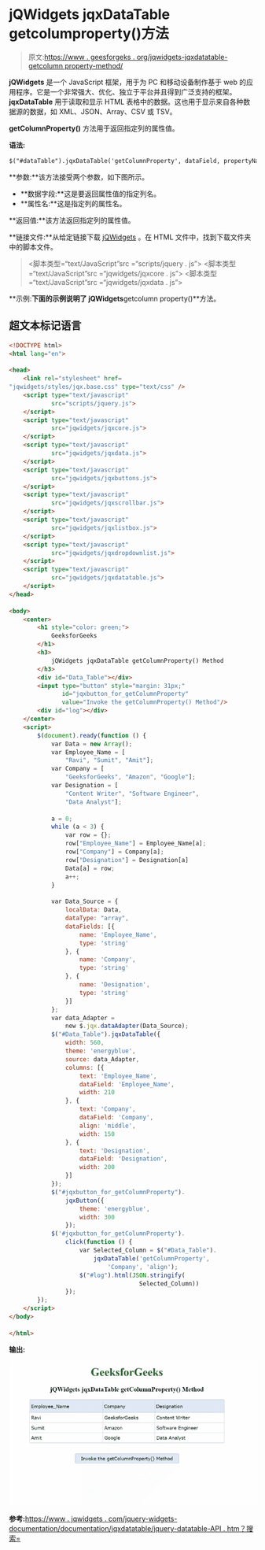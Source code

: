 # jQWidgets jqxDataTable getcolumproperty()方法

> 原文:[https://www . geesforgeks . org/jqwidgets-jqxdatatable-getcolumn property-method/](https://www.geeksforgeeks.org/jqwidgets-jqxdatatable-getcolumnproperty-method/)

**jQWidgets** 是一个 JavaScript 框架，用于为 PC 和移动设备制作基于 web 的应用程序。它是一个非常强大、优化、独立于平台并且得到广泛支持的框架。 **jqxDataTable** 用于读取和显示 HTML 表格中的数据。这也用于显示来自各种数据源的数据，如 XML、JSON、Array、CSV 或 TSV。

**getColumnProperty()** 方法用于返回指定列的属性值。

**语法:**

```html
$("#dataTable").jqxDataTable('getColumnProperty', dataField, propertyName);
```

**参数:**该方法接受两个参数，如下图所示。

*   **数据字段:**这是要返回属性值的指定列名。
*   **属性名:**这是指定列的属性名。

**返回值:**该方法返回指定列的属性值。

**链接文件:**从给定链接下载 [jQWidgets](https://www.jqwidgets.com/download/) 。在 HTML 文件中，找到下载文件夹中的脚本文件。

> <link rel="”stylesheet”" href="”jqwidgets/styles/jqx.base.css”" type="”text/css”">
> <脚本类型=“text/JavaScript”src =“scripts/jquery . js”></script>
> <脚本类型=“text/JavaScript”src =“jqwidgets/jqxcore . js”></script>
> <脚本类型=“text/JavaScript”src =“jqwidgets/jqxdata . js”>

**示例:**下面的示例说明了 jQWidgets**getcolumn property()**方法。

## 超文本标记语言

```html
<!DOCTYPE html>
<html lang="en">

<head>
    <link rel="stylesheet" href=
"jqwidgets/styles/jqx.base.css" type="text/css" />
    <script type="text/javascript" 
            src="scripts/jquery.js">
    </script>
    <script type="text/javascript" 
            src="jqwidgets/jqxcore.js">
    </script>
    <script type="text/javascript" 
            src="jqwidgets/jqxdata.js">
    </script>
    <script type="text/javascript" 
            src="jqwidgets/jqxbuttons.js">
    </script>
    <script type="text/javascript" 
            src="jqwidgets/jqxscrollbar.js">
    </script>
    <script type="text/javascript" 
            src="jqwidgets/jqxlistbox.js">
    </script>
    <script type="text/javascript" 
            src="jqwidgets/jqxdropdownlist.js">
    </script>
    <script type="text/javascript" 
            src="jqwidgets/jqxdatatable.js">
    </script>
</head>

<body>
    <center>
        <h1 style="color: green;">
            GeeksforGeeks
        </h1>
        <h3>
            jQWidgets jqxDataTable getColumnProperty() Method
        </h3>
        <div id="Data_Table"></div>
        <input type="button" style="margin: 31px;" 
               id="jqxbutton_for_getColumnProperty"
               value="Invoke the getColumnProperty() Method"/>
        <div id="log"></div>
    </center>
    <script>
        $(document).ready(function () {
            var Data = new Array();
            var Employee_Name = [
                "Ravi", "Sumit", "Amit"];
            var Company = [
                "GeeksforGeeks", "Amazon", "Google"];
            var Designation = [
                "Content Writer", "Software Engineer",
                "Data Analyst"];

            a = 0;
            while (a < 3) {
                var row = {};
                row["Employee_Name"] = Employee_Name[a];
                row["Company"] = Company[a];
                row["Designation"] = Designation[a]
                Data[a] = row;
                a++;
            }

            var Data_Source = {
                localData: Data,
                dataType: "array",
                dataFields: [{
                    name: 'Employee_Name',
                    type: 'string'
                }, {
                    name: 'Company',
                    type: 'string'
                }, {
                    name: 'Designation',
                    type: 'string'
                }]
            };
            var data_Adapter =
                new $.jqx.dataAdapter(Data_Source);
            $("#Data_Table").jqxDataTable({
                width: 560,
                theme: 'energyblue',
                source: data_Adapter,
                columns: [{
                    text: 'Employee_Name',
                    dataField: 'Employee_Name',
                    width: 210
                }, {
                    text: 'Company',
                    dataField: 'Company',
                    align: 'middle',
                    width: 150
                }, {
                    text: 'Designation',
                    dataField: 'Designation',
                    width: 200
                }]
            });
            $("#jqxbutton_for_getColumnProperty").
                jqxButton({
                    theme: 'energyblue',
                    width: 300
                });
            $('#jqxbutton_for_getColumnProperty').
                click(function () {
                    var Selected_Column = $("#Data_Table").
                        jqxDataTable('getColumnProperty',
                            'Company', 'align');
                    $("#log").html(JSON.stringify(
                                     Selected_Column))
                });
        });
    </script>
</body>

</html>
```

**输出:**

![](img/8e491fc0e4652c06a5e935b3c3bf96b4.png)

**参考:**[https://www . jqwidgets . com/jquery-widgets-documentation/documentation/jqxdatatable/jquery-datatable-API . htm？搜索=](https://www.jqwidgets.com/jquery-widgets-documentation/documentation/jqxdatatable/jquery-datatable-api.htm?search=)